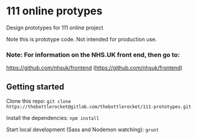# 111 online protypes
Design prototypes for 111 online project

Note this is prototype code. Not intended for production use.


### Note: For information on the NHS.UK front end, then go to:
https://github.com/nhsuk/frontend (https://github.com/nhsuk/frontend)

## Getting started
Clone this repo:
`git clone https://thebottlerocket@gitlab.com/thebottlerocket/111-prototypes.git`

Install the dependencies:
`npm install`

Start local development (Sass and Nodemon watching):
`grunt`


